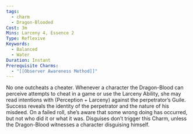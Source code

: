 ```yaml
---
tags:
  - charm
  - Dragon-Blooded
Cost: 3m
Mins: Larceny 4, Essence 2
Type: Reflexive
Keywords:
  - Balanced
  - Water
Duration: Instant
Prerequisite Charms:
  - "[[Observer Awareness Method]]"
---
```

No one outcheats a cheater. Whenever a character the Dragon-Blood can perceive attempts to cheat in a game or use the Larceny Ability, she may read intentions with (Perception + Larceny) against the perpetrator’s Guile. Success reveals the identity of the perpetrator and the nature of his misdeed. On a failed roll, she’s aware that some wrong doing has occurred, but not who did it or what it was. Disguises don’t trigger this Charm, unless the Dragon-Blood witnesses a character disguising himself.